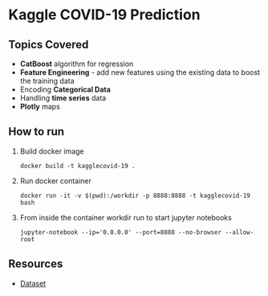 # Kaggle COVID-19 Prediction

## Topics Covered
- **CatBoost** algorithm for regression
- **Feature Engineering** - add new features using the existing data to boost the training data
- Encoding **Categorical Data**
- Handling **time series** data
- **Plotly** maps
  
## How to run
1. Build docker image
   
   `docker build -t kagglecovid-19 .`
2.  Run docker container

    `docker run -it -v $(pwd):/workdir -p 8888:8888 -t kagglecovid-19 bash`
3.  From inside the container workdir run to start jupyter notebooks

    `jupyter-notebook --ip='0.0.0.0' --port=8888 --no-browser --allow-root`

## Resources
- [Dataset](https://www.kaggle.com/c/19539/download-all)
